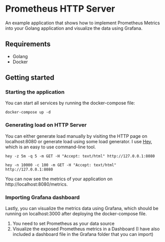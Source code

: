 # Prometheus HTTP Server

An example application that shows how to implement Prometheus Metrics into your Golang application and visualize the data using Grafana.

## Requirements

- Golang
- Docker

## Getting started

### Starting the application

You can start all services by running the docker-compose file:

```
docker-compose up -d
```

### Generating load on HTTP Server

You can either generate load manually by visiting the HTTP page on localhost:8080 or generate load using some load generator. I use [Hey](https://github.com/rakyll/hey), which is an easy to use command-line tool.

```
hey -z 5m -q 5 -m GET -H "Accept: text/html" http://127.0.0.1:8080

hey -n 10000 -c 100 -m GET -H "Accept: text/html" http://127.0.0.1:8080
```

You can now see the metrics of your application on http://localhost:8080/metrics.

### Importing Grafana dashboard

Lastly, you can visualize the metrics data using Grafana, which should be running on localhost:3000 after deploying the docker-compose file.

1. You need to set Prometheus as your data source
2. Visualize the exposed Prometheus metrics in a Dashboard (I have also included a dashboard file in the Grafana folder that you can import)
